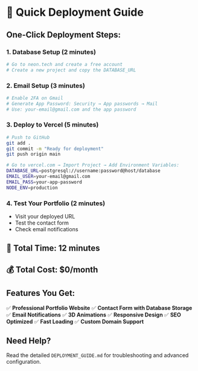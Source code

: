 # 🚀 Quick Deployment Guide

## One-Click Deployment Steps:

### 1. **Database Setup** (2 minutes)
```bash
# Go to neon.tech and create a free account
# Create a new project and copy the DATABASE_URL
```

### 2. **Email Setup** (3 minutes)
```bash
# Enable 2FA on Gmail
# Generate App Password: Security → App passwords → Mail
# Use: your-email@gmail.com and the app password
```

### 3. **Deploy to Vercel** (5 minutes)
```bash
# Push to GitHub
git add .
git commit -m "Ready for deployment"
git push origin main

# Go to vercel.com → Import Project → Add Environment Variables:
DATABASE_URL=postgresql://username:password@host/database
EMAIL_USER=your-email@gmail.com
EMAIL_PASS=your-app-password
NODE_ENV=production
```

### 4. **Test Your Portfolio** (2 minutes)
- Visit your deployed URL
- Test the contact form
- Check email notifications

## 🎉 **Total Time: 12 minutes**
## 💰 **Total Cost: $0/month**

## Features You Get:
✅ **Professional Portfolio Website**
✅ **Contact Form with Database Storage**
✅ **Email Notifications**
✅ **3D Animations**
✅ **Responsive Design**
✅ **SEO Optimized**
✅ **Fast Loading**
✅ **Custom Domain Support**

## Need Help?
Read the detailed `DEPLOYMENT_GUIDE.md` for troubleshooting and advanced configuration.
